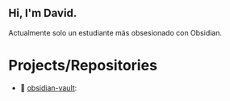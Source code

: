 ## Hi, I'm David.

Actualmente solo un estudiante más obsesionado con Obsidian.

# Projects/Repositories 

- 🔮 [obsidian-vault](https://github.com/davidmoron/obsidian-vault):  
